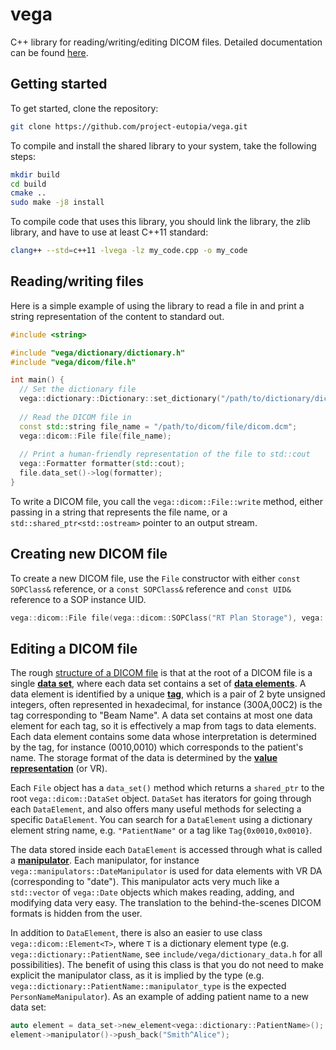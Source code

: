# vega

C++ library for reading/writing/editing DICOM files.
Detailed documentation can be found [here](https://project-eutopia.github.io/vega/).

## Getting started

To get started, clone the repository:

```bash
git clone https://github.com/project-eutopia/vega.git
```

To compile and install the shared library to your system, take the following steps:

```bash
mkdir build
cd build
cmake ..
sudo make -j8 install
```

To compile code that uses this library, you should link the library, the zlib library, and have to use at least C++11 standard:

```bash
clang++ --std=c++11 -lvega -lz my_code.cpp -o my_code
```

## Reading/writing files

Here is a simple example of using the library to read a file in and print a string representation of the content to standard out.

```C++
#include <string>

#include "vega/dictionary/dictionary.h"
#include "vega/dicom/file.h"

int main() {
  // Set the dictionary file
  vega::dictionary::Dictionary::set_dictionary("/path/to/dictionary/dictionary.txt");
  
  // Read the DICOM file in
  const std::string file_name = "/path/to/dicom/file/dicom.dcm";
  vega::dicom::File file(file_name);
  
  // Print a human-friendly representation of the file to std::cout
  vega::Formatter formatter(std::cout);
  file.data_set()->log(formatter);
}
```

To write a DICOM file, you call the `vega::dicom::File::write` method, either passing in a string that represents the file name, or a `std::shared_ptr<std::ostream>` pointer to an output stream.

## Creating new DICOM file

To create a new DICOM file, use the `File` constructor with either `const SOPClass&` reference, or a `const SOPClass&` reference and `const UID&` reference to a SOP instance UID.

```c++
vega::dicom::File file(vega::dicom::SOPClass("RT Plan Storage"), vega::UID("1.2.3.4.5"));
```

## Editing a DICOM file

The rough [structure of a DICOM file](http://dicom.nema.org/dicom/2013/output/chtml/part05/chapter_7.html) is that at the root of a DICOM file is a single [**data set**](https://project-eutopia.github.io/vega/classvega_1_1dicom_1_1DataSet.html), where each data set contains a set of [**data elements**](https://project-eutopia.github.io/vega/classvega_1_1dicom_1_1DataElement.html).
A data element is identified by a unique [**tag**](https://project-eutopia.github.io/vega/classvega_1_1Tag.html), which is a pair of 2 byte unsigned integers, often represented in hexadecimal, for instance (300A,00C2) is the tag corresponding to "Beam Name".
A data set contains at most one data element for each tag, so it is effectively a map from tags to data elements.
Each data element contains some data whose interpretation is determined by the tag, for instance (0010,0010) which corresponds to the patient's name.
The storage format of the data is determined by the [**value representation**](https://project-eutopia.github.io/vega/classvega_1_1VR.html) (or VR).

Each `File` object has a `data_set()` method which returns a `shared_ptr` to the root `vega::dicom::DataSet` object.
`DataSet` has iterators for going through each `DataElement`, and also offers many useful methods for selecting a specific `DataElement`.
You can search for a `DataElement` using a dictionary element string name, e.g. `"PatientName"` or a tag like `Tag{0x0010,0x0010}`.

The data stored inside each `DataElement` is accessed through what is called a [**manipulator**](https://project-eutopia.github.io/vega/namespacevega_1_1manipulators.html).
Each manipulator, for instance `vega::manipulators::DateManipulator` is used for data elements with VR DA (corresponding to "date").
This manipulator acts very much like a `std::vector` of `vega::Date` objects which makes reading, adding, and modifying data very easy.
The translation to the behind-the-scenes DICOM formats is hidden from the user.

In addition to `DataElement`, there is also an easier to use class `vega::dicom::Element<T>`, where `T` is a dictionary element type (e.g. `vega::dictionary::PatientName`, see `include/vega/dictionary_data.h` for all possibilities).
The benefit of using this class is that you do not need to make explicit the manipulator class, as it is implied by the type (e.g. `vega::dictionary::PatientName::manipulator_type` is the expected `PersonNameManipulator`).
As an example of adding patient name to a new data set:

```c++
auto element = data_set->new_element<vega::dictionary::PatientName>();
element->manipulator()->push_back("Smith^Alice");
```
